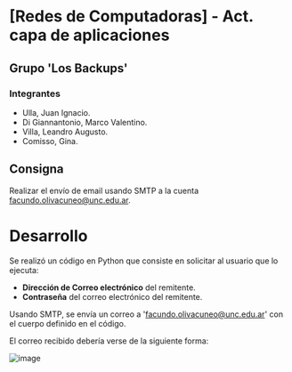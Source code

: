 # [Redes de Computadoras] - Act. capa de aplicaciones

## Grupo 'Los Backups'

### Integrantes

* Ulla, Juan Ignacio.
* Di Giannantonio, Marco Valentino.
* Villa, Leandro Augusto.
* Comisso, Gina.

## Consigna

Realizar el envío de email usando SMTP a la cuenta facundo.olivacuneo@unc.edu.ar.

# Desarrollo

Se realizó un código en Python que consiste en solicitar al usuario que lo ejecuta:
* **Dirección de Correo electrónico** del remitente.
* **Contraseña** del correo electrónico del remitente.

Usando SMTP, se envía un correo a 'facundo.olivacuneo@unc.edu.ar' con el cuerpo definido en el código.

El correo recibido debería verse de la siguiente forma:

![image](https://github.com/IgnacioUlla/-RdC---Act.-capa-de-aplicaciones/assets/88856208/99581a8b-0232-4d3f-a827-83acff96e45b)
